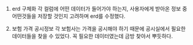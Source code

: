 1. erd 구체화
각 컬럼에 어떤 데이터가 들어가야 하는지, 사용자에게 받아온 정보 중 어떤것들을 저장할 것인지 고려하며 erd를 수정했다.

2. 보험 가격 공시정보
각 보험사는 가격을 공시해야 하기 때문에 공시실에서 필요한 데이터들을 찾을 수 있었다.
꼭 필요한 데이터였는데 금방 찾아서 뿌듯하다.
